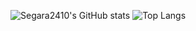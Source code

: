 ![Segara2410's GitHub stats](https://github-readme-stats.vercel.app/api?username=segara2410&show_icons=true&title_color=fff&icon_color=79ff97&text_color=9f9f9f&bg_color=151515)
![Top Langs](https://github-readme-stats.vercel.app/api/top-langs/?username=segara2410&layout=compact&title_color=fff&icon_color=79ff97&text_color=9f9f9f&bg_color=151515)
